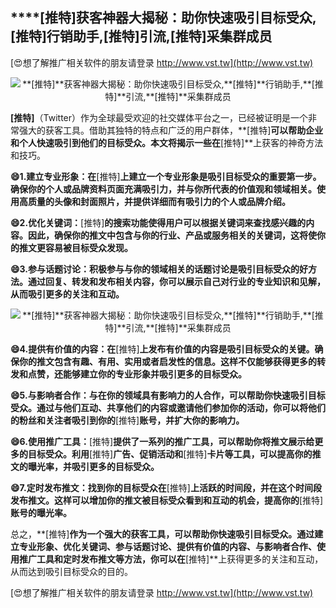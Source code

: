 ## ****[推特]**获客神器大揭秘：助你快速吸引目标受众,**[推特]**行销助手,**[推特]**引流,**[推特]**采集群成员**

[😍想了解推广相关软件的朋友请登录 http://www.vst.tw](http://www.vst.tw)

 <center><img src="https://vst.tw/MP4/tuiguang/png/2.png" alt="**[推特]**获客神器大揭秘：助你快速吸引目标受众,**[推特]**行销助手,**[推特]**引流,**[推特]**采集群成员"></center>

**[推特]**（Twitter）作为全球最受欢迎的社交媒体平台之一，已经被证明是一个非常强大的获客工具。借助其独特的特点和广泛的用户群体，**[推特]**可以帮助企业和个人快速吸引到他们的目标受众。本文将揭示一些在**[推特]**上获客的神奇方法和技巧。

**😄1.建立专业形象：在**[推特]**上建立一个专业形象是吸引目标受众的重要第一步。确保你的个人或品牌资料页面充满吸引力，并与你所代表的价值观和领域相关。使用高质量的头像和封面照片，并提供详细而有吸引力的个人或品牌介绍。**

**😄2.优化关键词：**[推特]**的搜索功能使得用户可以根据关键词来查找感兴趣的内容。因此，确保你的推文中包含与你的行业、产品或服务相关的关键词，这将使你的推文更容易被目标受众发现。**

**😄3.参与话题讨论：积极参与与你的领域相关的话题讨论是吸引目标受众的好方法。通过回复、转发和发布相关内容，你可以展示自己对行业的专业知识和见解，从而吸引更多的关注和互动。**

 <center><img src="https://vst.tw/MP4/tuiguang/png/7.png" alt="**[推特]**获客神器大揭秘：助你快速吸引目标受众,**[推特]**行销助手,**[推特]**引流,**[推特]**采集群成员"></center>

**😄4.提供有价值的内容：在**[推特]**上发布有价值的内容是吸引目标受众的关键。确保你的推文包含有趣、有用、实用或者启发性的信息。这样不仅能够获得更多的转发和点赞，还能够建立你的专业形象并吸引更多的目标受众。**

**😄5.与影响者合作：与在你的领域具有影响力的人合作，可以帮助你快速吸引目标受众。通过与他们互动、共享他们的内容或邀请他们参加你的活动，你可以将他们的粉丝和关注者吸引到你的**[推特]**账号，并扩大你的影响力。**

**😄6.使用推广工具：**[推特]**提供了一系列的推广工具，可以帮助你将推文展示给更多的目标受众。利用**[推特]**广告、促销活动和**[推特]**卡片等工具，可以提高你的推文的曝光率，并吸引更多的目标受众。**

**😄7.定时发布推文：找到你的目标受众在**[推特]**上活跃的时间段，并在这个时间段发布推文。这样可以增加你的推文被目标受众看到和互动的机会，提高你的**[推特]**账号的曝光率。**

总之，**[推特]**作为一个强大的获客工具，可以帮助你快速吸引目标受众。通过建立专业形象、优化关键词、参与话题讨论、提供有价值的内容、与影响者合作、使用推广工具和定时发布推文等方法，你可以在**[推特]**上获得更多的关注和互动，从而达到吸引目标受众的目的。

[😍想了解推广相关软件的朋友请登录 http://www.vst.tw](http://www.vst.tw)



